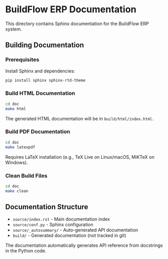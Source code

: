 # BuildFlow ERP Documentation

This directory contains Sphinx documentation for the BuildFlow ERP system.

## Building Documentation

### Prerequisites

Install Sphinx and dependencies:

```bash
pip install sphinx sphinx-rtd-theme
```

### Build HTML Documentation

```bash
cd doc
make html
```

The generated HTML documentation will be in `build/html/index.html`.

### Build PDF Documentation

```bash
cd doc
make latexpdf
```

Requires LaTeX installation (e.g., TeX Live on Linux/macOS, MiKTeX on Windows).

### Clean Build Files

```bash
cd doc
make clean
```

## Documentation Structure

- `source/index.rst` - Main documentation index
- `source/conf.py` - Sphinx configuration
- `source/_autosummary/` - Auto-generated API documentation
- `build/` - Generated documentation (not tracked in git)

The documentation automatically generates API reference from docstrings in the Python code.